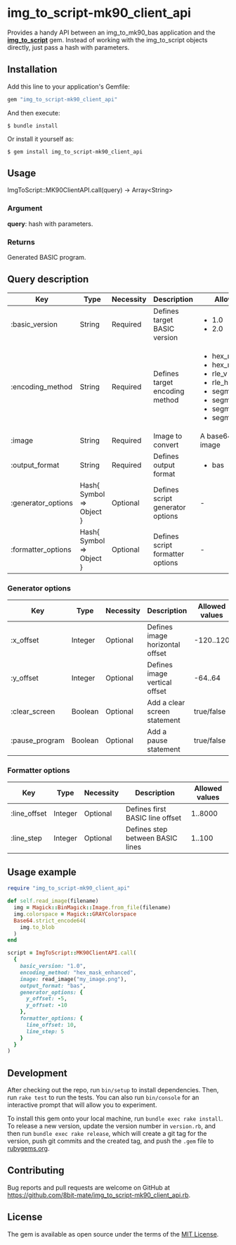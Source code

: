 # img_to_script-mk90_client_api

Provides a handy API between an img_to_mk90_bas application and the **[img_to_script](https://github.com/8bit-mate/img_to_script.rb)** gem. Instead of working with the img_to_script objects directly, just pass a hash with parameters.

## Installation

Add this line to your application's Gemfile:

```ruby
gem "img_to_script-mk90_client_api"
```

And then execute:

    $ bundle install

Or install it yourself as:

    $ gem install img_to_script-mk90_client_api

## Usage

ImgToScript::MK90ClientAPI.call(query) -> Array\<String\>

### Argument

**query**: hash with parameters.

### Returns

Generated BASIC program.

## Query description

| Key           | Type          | Necessity | Description   | Allowed values
| ------------- | ------------- | --------- | ------------- | ---------------
| :basic_version | String | Required | Defines target BASIC version | <ul><li>1.0</li><li>2.0</li></ul>
| :encoding_method | String | Required | Defines target encoding method | <ul><li>hex_mask_enhanced</li><li>hex_mask_default</li><li>rle_v</li><li>rle_h</li><li>segmental_direct_v</li><li>segmental_direct_h</li><li>segmental_data_v</li><li>segmental_data_h</li></ul>
| :image | String | Required | Image to convert | A base64-encoded image
| :output_format | String |  Required | Defines output format | <ul><li>bas</li></ul>
| :generator_options | Hash{ Symbol => Object } |  Optional | Defines script generator options | -
| :formatter_options | Hash{ Symbol => Object } |  Optional | Defines script formatter options | -

### Generator options

| Key           | Type          | Necessity | Description   | Allowed values
| ------------- | ------------- | --------- | ------------- | ---------------
| :x_offset | Integer | Optional | Defines image horizontal offset | -120..120
| :y_offset | Integer | Optional | Defines image vertical offset | -64..64
| :clear_screen | Boolean | Optional | Add a clear screen statement | true/false
| :pause_program | Boolean |  Optional | Add a pause statement | true/false

### Formatter options

| Key           | Type          | Necessity | Description   | Allowed values
| ------------- | ------------- | --------- | ------------- | ---------------
| :line_offset | Integer | Optional | Defines first BASIC line offset | 1..8000
| :line_step | Integer | Optional | Defines step between BASIC lines | 1..100

## Usage example

```ruby
require "img_to_script-mk90_client_api"

def self.read_image(filename)
  img = Magick::BinMagick::Image.from_file(filename)
  img.colorspace = Magick::GRAYColorspace
  Base64.strict_encode64(
    img.to_blob
  )
end

script = ImgToScript::MK90ClientAPI.call(
  {
    basic_version: "1.0",
    encoding_method: "hex_mask_enhanced",
    image: read_image("my_image.png"),
    output_format: "bas",
    generator_options: {
      y_offset: -5,
      y_offset: -10
    },
    formatter_options: {
      line_offset: 10,
      line_step: 5
    }
  }
)
```

## Development

After checking out the repo, run `bin/setup` to install dependencies. Then, run `rake test` to run the tests. You can also run `bin/console` for an interactive prompt that will allow you to experiment.

To install this gem onto your local machine, run `bundle exec rake install`. To release a new version, update the version number in `version.rb`, and then run `bundle exec rake release`, which will create a git tag for the version, push git commits and the created tag, and push the `.gem` file to [rubygems.org](https://rubygems.org).

## Contributing

Bug reports and pull requests are welcome on GitHub at https://github.com/8bit-mate/img_to_script-mk90_client_api.rb.

## License

The gem is available as open source under the terms of the [MIT License](https://opensource.org/licenses/MIT).
